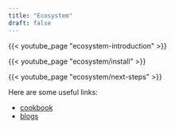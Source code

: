 ```yaml
---
title: "Ecosystem"
draft: false
---
```


{{< youtube_page "ecosystem-introduction" >}}

{{< youtube_page "ecosystem/install" >}}

{{< youtube_page "ecosystem/next-steps" >}}

Here are some useful links:

- [cookbook](https://scipy-cookbook.readthedocs.io/)
- [blogs](https://planet.scipy.org/)
